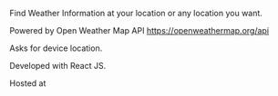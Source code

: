 Find Weather Information at your location or any location you want.

Powered by Open Weather Map API
https://openweathermap.org/api

Asks for device location.

Developed with React JS.

Hosted at 